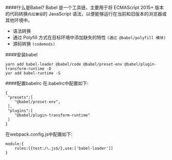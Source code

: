 ####什么是Babel? 
Babel 是一个工具链，主要用于将 ECMAScript 2015+ 版本的代码转换`向后兼容`的 JavaScript 语法，以便能够运行在当前和旧版本的浏览器或其他环境中。 
+ 语法转换 
+ 通过 Polyfill 方式在目标环境中添加缺失的特性 `(通过 @babel/polyfill 模块)` 
+ 源码转换 `(codemods)` 
 
####安装babel 
     
    yarn add babel-loader @babel/code @babel/preset-env @babel/plugin-transform-runtime -D 
    yar add babel-runtime -S 
     
####配置babelrc 
在.babelrc中配置如下: 
     
    { 
     "presets":[ 
        "@babel/preset-env", 
     ], 
     "plugins":[ 
        "@babel/plugin-transform-runtime" 
     ] 
    } 
     
在webpack.config.js中配置如下: 
     
    module:{ 
        rules:[{test:/\.js$/},use:['babel-loader']] 
    } 
